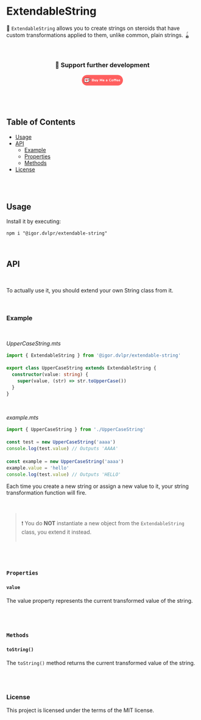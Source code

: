 # ExtendableString

🦀 `ExtendableString` allows you to create strings on steroids that have custom transformations applied to them, unlike common, plain strings. 🪀

<br>

<div align="center">
<h3>💖 Support further development</h3>
<a href="https://ko-fi.com/igorskyflyer" target="_blank"><img src="https://raw.githubusercontent.com/igorskyflyer/igorskyflyer/main/assets/ko-fi.png" alt="Donate to igorskyflyer" width="108"></a>
</div>

<br>
<br>
<br>

## Table of Contents

- [Usage](#usage)
- [API](#api)
  - [Example](#example)
  - [Properties](#properties)
  - [Methods](#methods)
- [License](#license)

<br>
<br>

## Usage

Install it by executing:

```shell
npm i "@igor.dvlpr/extendable-string"
```

<br>

## API

<br>

To actually use it, you should extend your own String class from it.

<br>

### Example

<br>

_UpperCaseString.mts_

```typescript
import { ExtendableString } from '@igor.dvlpr/extendable-string'

export class UpperCaseString extends ExtendableString {
  constructor(value: string) {
    super(value, (str) => str.toUpperCase())
  }
}
```

<br>

_example.mts_

```typescript
import { UpperCaseString } from './UpperCaseString'

const test = new UpperCaseString('aaaa')
console.log(test.value) // Outputs 'AAAA'

const example = new UpperCaseString('aaaa')
example.value = 'hello'
console.log(test.value) // Outputs 'HELLO'
```

Each time you create a new string or assign a new value to it, your string transformation function will fire.

<br>

<blockquote>
<br>
 ❗ You do <strong>NOT</strong> instantiate a new object from the <code>ExtendableString</code> class, you extend it instead.
 <br>
 <br>
</blockquote>

<br>
<br>

### `Properties`

#### **`value`**

The value property represents the current transformed value of the string.

<br>
<br>

### `Methods`

#### **`toString()`**

The `toString()` method returns the current transformed value of the string.

<br>
<br>

### License

This project is licensed under the terms of the MIT license.
